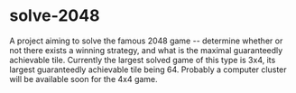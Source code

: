# solve-2048
A project aiming to solve the famous 2048 game -- determine whether or not there exists a winning strategy, and what is the maximal guaranteedly achievable tile. Currently the largest solved game of this type is 3x4, its largest guaranteedly achievable tile being 64. Probably a computer cluster will be available soon for the 4x4 game.
